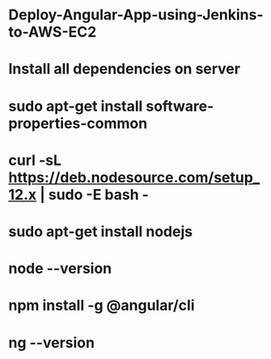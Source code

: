 # Deploy-Angular-App-using-Jenkins-to-AWS-EC2

# Install all dependencies on server

# sudo apt-get install software-properties-common

# curl -sL https://deb.nodesource.com/setup_12.x | sudo -E bash -

# sudo apt-get install nodejs

# node --version

# npm install -g @angular/cli

# ng --version